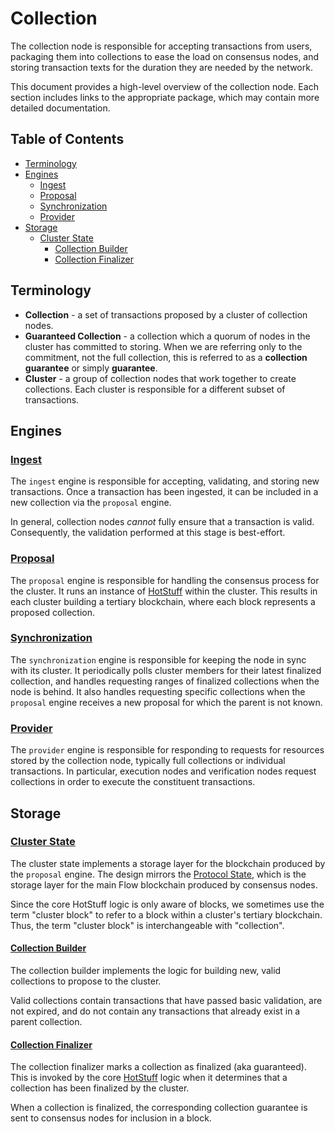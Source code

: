 # Collection 

The collection node is responsible for accepting transactions from users, packaging 
them into collections to ease the load on consensus nodes, and storing transaction
texts for the duration they are needed by the network.

This document provides a high-level overview of the collection node. Each section
includes links to the appropriate package, which may contain more detailed documentation.

<!-- START doctoc generated TOC please keep comment here to allow auto update -->
<!-- DON'T EDIT THIS SECTION, INSTEAD RE-RUN doctoc TO UPDATE -->
## Table of Contents

- [Terminology](#terminology)
- [Engines](#engines)
  - [Ingest](#ingest)
  - [Proposal](#proposal)
  - [Synchronization](#synchronization)
  - [Provider](#provider)
- [Storage](#storage)
  - [Cluster State](#cluster-state)
    - [Collection Builder](#collection-builder)
    - [Collection Finalizer](#collection-finalizer)

<!-- END doctoc generated TOC please keep comment here to allow auto update -->

## Terminology

* **Collection** - a set of transactions proposed by a cluster of collection nodes.
* **Guaranteed Collection** - a collection which a quorum of nodes in the cluster has
  committed to storing. When we are referring only to the commitment, not the full 
  collection, this is referred to as a **collection guarantee** or simply **guarantee**.
* **Cluster** - a group of collection nodes that work together to create collections.
  Each cluster is responsible for a different subset of transactions.

## Engines

### [Ingest](../../engine/collection/ingest)

The `ingest` engine is responsible for accepting, validating, and storing new transactions. 
Once a transaction has been ingested, it can be included in a new collection via the `proposal` engine.

In general, collection nodes _cannot_ fully ensure that a transaction is valid. 
Consequently, the validation performed at this stage is best-effort.

### [Proposal](../../engine/collection/proposal)

The `proposal` engine is responsible for handling the consensus process for the cluster. 
It runs an instance of [HotStuff](../../consensus/hotstuff) within the cluster. 
This results in each cluster building a tertiary blockchain, where each block 
represents a proposed collection.

### [Synchronization](../../engine/collection/synchronization)

The `synchronization` engine is responsible for keeping the node in sync with its cluster.
It periodically polls cluster members for their latest finalized collection, and handles
requesting ranges of finalized collections when the node is behind. It also handles 
requesting specific collections when the `proposal` engine receives a new proposal for
which the parent is not known.

### [Provider](../../engine/collection/provider)

The `provider` engine is responsible for responding to requests for resources stored
by the collection node, typically full collections or individual transactions. In
particular, execution nodes and verification nodes request collections in order to
execute the constituent transactions.

## Storage

### [Cluster State](../../state/cluster)

The cluster state implements a storage layer for the blockchain produced by the 
`proposal` engine. The design mirrors the [Protocol State](../../state/protocol),
which is the storage layer for the main Flow blockchain produced by consensus nodes.

Since the core HotStuff logic is only aware of blocks, we sometimes use the term 
"cluster block" to refer to a block within a cluster's tertiary blockchain. 
Thus, the term "cluster block" is interchangeable with "collection".

#### [Collection Builder](../../module/builder/collection)

The collection builder implements the logic for building new, valid collections
to propose to the cluster.

Valid collections contain transactions that have passed basic validation, are not
expired, and do not contain any transactions that already exist in a parent collection.

#### [Collection Finalizer](../../module/finalizer/collection)

The collection finalizer marks a collection as finalized (aka guaranteed). This is
invoked by the core [HotStuff](../../consensus/hotstuff) logic when it determines
that a collection has been finalized by the cluster.

When a collection is finalized, the corresponding collection guarantee is sent to
consensus nodes for inclusion in a block.
